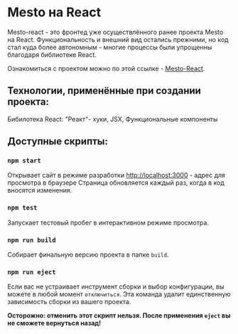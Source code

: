 # Mesto на React

Mesto-react - это фронтед уже осуществлённого ранее проекта Mesto на React. Функциональность и внешний вид остались прежними, но код стал куда более автономным - многие процессы были упрощенны благодаря библиотеке React.

Ознакомиться с проектом можно по этой ссылке - [Mesto-React](https://mesto-react-ashy.vercel.app/).

## Технологии, применённые при создании проекта: 
Бибилотека React: "Реакт"- хуки, JSX, Функциональные компоненты

## Доступные скрипты: 

### `npm start`

Открывает сайт в режиме разработки 
[http://localhost:3000](http://localhost:3000) - адрес для просмотра в браузере
Страница обновляется каждый раз, когда в код вносятся изменения.

### `npm test`

Запускает тестовый пробег в интерактивном режиме просмотра.

### `npm run build`

Собирает финальную версию проекта в папке `build`.

### `npm run eject`

Если вас не устраивает инструмент сборки и выбор конфигурации, вы можете в любой момент `отключиться`. Эта команда удалит единственную зависимость сборки из вашего проекта.

**Осторожно: отменить этот скрипт нельзя. После применения `eject` вы не сможете вернуться назад!**


